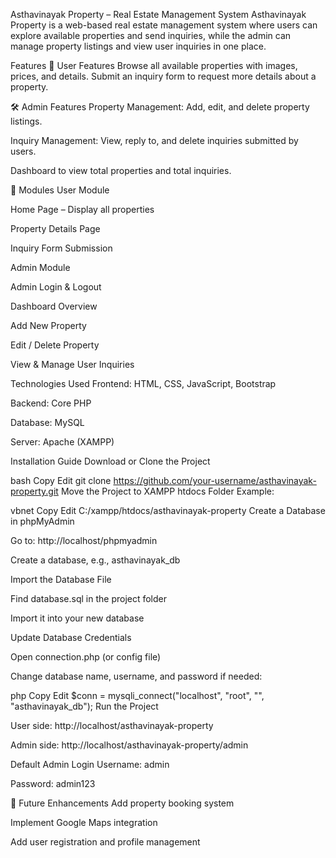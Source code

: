  Asthavinayak Property – Real Estate Management System
Asthavinayak Property is a web-based real estate management system where users can explore available properties and send inquiries, while the admin can manage property listings and view user inquiries in one place.

 Features
👤 User Features
Browse all available properties with images, prices, and details.
Submit an inquiry form to request more details about a property.

🛠️ Admin Features
Property Management: Add, edit, and delete property listings.

Inquiry Management: View, reply to, and delete inquiries submitted by users.

Dashboard to view total properties and total inquiries.

📂 Modules
User Module

Home Page – Display all properties

Property Details Page

Inquiry Form Submission

Admin Module

Admin Login & Logout

Dashboard Overview

Add New Property

Edit / Delete Property

View & Manage User Inquiries

 Technologies Used
Frontend: HTML, CSS, JavaScript, Bootstrap

Backend: Core PHP

Database: MySQL

Server: Apache (XAMPP)

 Installation Guide
Download or Clone the Project

bash
Copy
Edit
git clone https://github.com/your-username/asthavinayak-property.git
Move the Project to XAMPP htdocs Folder
Example:

vbnet
Copy
Edit
C:/xampp/htdocs/asthavinayak-property
Create a Database in phpMyAdmin

Go to: http://localhost/phpmyadmin

Create a database, e.g., asthavinayak_db

Import the Database File

Find database.sql in the project folder

Import it into your new database

Update Database Credentials

Open connection.php (or config file)

Change database name, username, and password if needed:

php
Copy
Edit
$conn = mysqli_connect("localhost", "root", "", "asthavinayak_db");
Run the Project

User side: http://localhost/asthavinayak-property

Admin side: http://localhost/asthavinayak-property/admin

Default Admin Login
Username: admin

Password: admin123

📌 Future Enhancements
Add property booking system

Implement Google Maps integration

Add user registration and profile management

